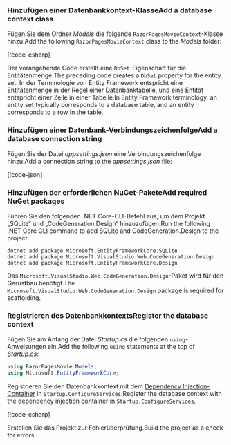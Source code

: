 <a name="dc"></a>

### <a name="add-a-database-context-class"></a><span data-ttu-id="56d7c-101">Hinzufügen einer Datenbankkontext-Klasse</span><span class="sxs-lookup"><span data-stu-id="56d7c-101">Add a database context class</span></span>

<span data-ttu-id="56d7c-102">Fügen Sie dem Ordner *Models* die folgende `RazorPagesMovieContext`-Klasse hinzu:</span><span class="sxs-lookup"><span data-stu-id="56d7c-102">Add the following `RazorPagesMovieContext` class to the *Models* folder:</span></span>

[!code-csharp[](~/tutorials/razor-pages/razor-pages-start/sample/RazorPagesMovie22/Data/RazorPagesMovieContext.cs)]

<span data-ttu-id="56d7c-103">Der vorangehende Code erstellt eine `DbSet`-Eigenschaft für die Entitätenmenge.</span><span class="sxs-lookup"><span data-stu-id="56d7c-103">The preceding code creates a `DbSet` property for the entity set.</span></span> <span data-ttu-id="56d7c-104">In der Terminologie von Entity Framework entspricht eine Entitätenmenge in der Regel einer Datenbanktabelle, und eine Entität entspricht einer Zeile in einer Tabelle.</span><span class="sxs-lookup"><span data-stu-id="56d7c-104">In Entity Framework terminology, an entity set typically corresponds to a database table, and an entity corresponds to a row in the table.</span></span>

<a name="cs"></a>

### <a name="add-a-database-connection-string"></a><span data-ttu-id="56d7c-105">Hinzufügen einer Datenbank-Verbindungszeichenfolge</span><span class="sxs-lookup"><span data-stu-id="56d7c-105">Add a database connection string</span></span>

<span data-ttu-id="56d7c-106">Fügen Sie der Datei *appsettings.json* eine Verbindungszeichenfolge hinzu:</span><span class="sxs-lookup"><span data-stu-id="56d7c-106">Add a connection string to the *appsettings.json* file:</span></span>

[!code-json[](~/tutorials/razor-pages/razor-pages-start/sample/RazorPagesMovie/appsettings_SQLite.json?highlight=8-10)]

### <a name="add-required-nuget-packages"></a><span data-ttu-id="56d7c-107">Hinzufügen der erforderlichen NuGet-Pakete</span><span class="sxs-lookup"><span data-stu-id="56d7c-107">Add required NuGet packages</span></span>

<span data-ttu-id="56d7c-108">Führen Sie den folgenden .NET Core-CLI-Befehl aus, um dem Projekt „SQLite“ und „CodeGeneration.Design“ hinzuzufügen:</span><span class="sxs-lookup"><span data-stu-id="56d7c-108">Run the following .NET Core CLI command to add SQLite and CodeGeneration.Design  to the project:</span></span>

```console
dotnet add package Microsoft.EntityFrameworkCore.SQLite
dotnet add package Microsoft.VisualStudio.Web.CodeGeneration.Design
dotnet add package Microsoft.EntityFrameworkCore.Design

```

<span data-ttu-id="56d7c-109">Das `Microsoft.VisualStudio.Web.CodeGeneration.Design`-Paket wird für den Gerüstbau benötigt.</span><span class="sxs-lookup"><span data-stu-id="56d7c-109">The `Microsoft.VisualStudio.Web.CodeGeneration.Design` package is required for scaffolding.</span></span>

<a name="reg"></a>

### <a name="register-the-database-context"></a><span data-ttu-id="56d7c-110">Registrieren des Datenbankkontexts</span><span class="sxs-lookup"><span data-stu-id="56d7c-110">Register the database context</span></span>

<span data-ttu-id="56d7c-111">Fügen Sie am Anfang der Datei *Startup.cs* die folgenden `using`-Anweisungen ein.</span><span class="sxs-lookup"><span data-stu-id="56d7c-111">Add the following `using` statements at the top of *Startup.cs*:</span></span>

```csharp
using RazorPagesMovie.Models;
using Microsoft.EntityFrameworkCore;
```

<span data-ttu-id="56d7c-112">Registrieren Sie den Datenbankkontext mit dem [Dependency Injection-Container](xref:fundamentals/dependency-injection) in `Startup.ConfigureServices`.</span><span class="sxs-lookup"><span data-stu-id="56d7c-112">Register the database context with the [dependency injection](xref:fundamentals/dependency-injection) container in `Startup.ConfigureServices`.</span></span>

[!code-csharp[](~/tutorials/razor-pages/razor-pages-start/sample/RazorPagesMovie22/Startup.cs?name=snippet_UseSqlite&highlight=11-12)]

<span data-ttu-id="56d7c-113">Erstellen Sie das Projekt zur Fehlerüberprüfung.</span><span class="sxs-lookup"><span data-stu-id="56d7c-113">Build the project as a check for errors.</span></span>
